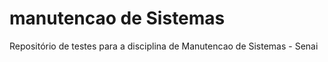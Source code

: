 # manutencao de Sistemas

Repositório de testes para a disciplina de Manutencao de Sistemas - Senai
